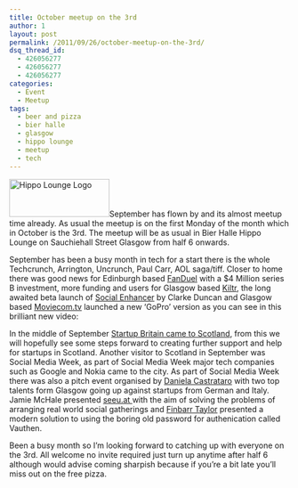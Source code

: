 ```yaml
---
title: October meetup on the 3rd
author: 1
layout: post
permalink: /2011/09/26/october-meetup-on-the-3rd/
dsq_thread_id:
  - 426056277
  - 426056277
  - 426056277
categories:
  - Event
  - Meetup
tags:
  - beer and pizza
  - bier halle
  - glasgow
  - hippo lounge
  - meetup
  - tech
---
```

[<img class="alignright size-full wp-image-161" title="The Hippo Lounge" src="http://rookieoven.com/wp-content/uploads/2011/07/The-Hippo-Lounge.jpeg" alt="Hippo Lounge Logo" width="180" height="68" />][1]September has flown by and its almost meetup time already. As usual the meetup is on the first Monday of the month which in October is the 3rd. The meetup will be as usual in Bier Halle Hippo Lounge on Sauchiehall Street Glasgow from half 6 onwards.

September has been a busy month in tech for a start there is the whole Techcrunch, Arrington, Uncrunch, Paul Carr, AOL saga/tiff. Closer to home there was good news for Edinburgh based [FanDuel][2] with a $4 Million series B investment, more funding and users for Glasgow based [Kiltr][3], the long awaited beta launch of [Social Enhancer][4] by Clarke Duncan and Glasgow based [Moviecom.tv][5] launched a new &#8216;GoPro&#8217; version as you can see in this brilliant new video:

<p style="text-align: center;">
</p>

In the middle of September [Startup Britain came to Scotland][6], from this we will hopefully see some steps forward to creating further support and help for startups in Scotland. Another visitor to Scotland in September was Social Media Week, as part of Social Media Week major tech companies such as Google and Nokia came to the city. As part of Social Media Week there was also a pitch event organised by [Daniela Castrataro][7] with two top talents form Glasgow going up against startups from German and Italy. Jamie McHale presented [seeu.at ][8]with the aim of solving the problems of arranging real world social gatherings and [Finbarr Taylor][9] presented a modern solution to using the boring old password for authenication called Vauthen.

Been a busy month so I&#8217;m looking forward to catching up with everyone on the 3rd. All welcome no invite required just turn up anytime after half 6 although would advise coming sharpish because if you&#8217;re a bit late you&#8217;ll miss out on the free pizza.

 [1]: http://rookieoven.com/wp-content/uploads/2011/07/The-Hippo-Lounge.jpeg
 [2]: http://eu.techcrunch.com/2011/09/07/daily-fantasy-sports-fanduel-closes-4-million-series-b-investment/ "FanDuel funding"
 [3]: http://www.heraldscotland.com/business/corporate-sme/networking-site-hits-10-000-users-1.1122129 "kiltr funding news"
 [4]: http://www.socialenhancer.com/ "Social Enhancer"
 [5]: http://Moviecom.tv "moviecom.tv homepage"
 [6]: http://rookieoven.com/2011/09/15/sunny-day-in-edinburgh/ "Sunny Day in Edinburgh"
 [7]: http://twitter.com/danielaCast "Daniela Twitter"
 [8]: http://seeu.at "see u at"
 [9]: http://finbarrtaylor.com "finbarr homepage"
